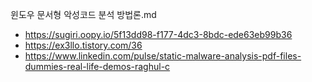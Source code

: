 윈도우 문서형 악성코드 분석 방법론.md
- https://sugiri.oopy.io/5f13dd98-f177-4dc3-8bdc-ede63eb99b36<br>
- https://ex3llo.tistory.com/36<br>
- https://www.linkedin.com/pulse/static-malware-analysis-pdf-files-dummies-real-life-demos-raghul-c
